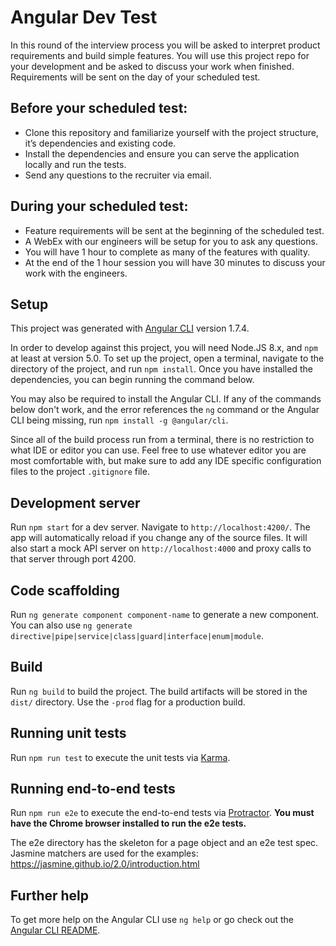 # Angular Dev Test

In this round of the interview process you will be asked to interpret product requirements and build simple features. You will use this project repo for your development and be asked to discuss your work when finished. Requirements will be sent on the day of your scheduled test.

## Before your scheduled test:

* Clone this repository and familiarize yourself with the project structure, it’s dependencies and existing code.
* Install the dependencies and ensure you can serve the application locally and run the tests.
* Send any questions to the recruiter via email.

## During your scheduled test:

* Feature requirements will be sent at the beginning of the scheduled test.
* A WebEx with our engineers will be setup for you to ask any questions.
* You will have 1 hour to complete as many of the features with quality.
* At the end of the 1 hour session you will have 30 minutes to discuss your work with the engineers.

## Setup

This project was generated with [Angular CLI](https://github.com/angular/angular-cli) version 1.7.4.

In order to develop against this project, you will need Node.JS 8.x, and `npm` at least at version 5.0. To set up the project, open a terminal, navigate to the directory of the project, and run `npm install`. Once you have installed the dependencies, you can begin running the command below.

You may also be required to install the Angular CLI. If any of the commands below don't work, and the error references the `ng` command or the Angular CLI being missing, run `npm install -g @angular/cli`.

Since all of the build process run from a terminal, there is no restriction to what IDE or editor you can use. Feel free to use whatever editor you are most comfortable with, but make sure to add any IDE specific configuration files to the project `.gitignore` file.

## Development server

Run `npm start` for a dev server. Navigate to `http://localhost:4200/`. The app will automatically reload if you change any of the source files. It will also start a mock API server on `http://localhost:4000` and proxy calls to that server through port 4200.

## Code scaffolding

Run `ng generate component component-name` to generate a new component. You can also use `ng generate directive|pipe|service|class|guard|interface|enum|module`.

## Build

Run `ng build` to build the project. The build artifacts will be stored in the `dist/` directory. Use the `-prod` flag for a production build.

## Running unit tests

Run `npm run test` to execute the unit tests via [Karma](https://karma-runner.github.io).

## Running end-to-end tests

Run `npm run e2e` to execute the end-to-end tests via [Protractor](http://www.protractortest.org/). **You must have the Chrome browser installed to run the e2e tests.**

The e2e directory has the skeleton for a page object and an e2e test spec.
Jasmine matchers are used for the examples: https://jasmine.github.io/2.0/introduction.html

## Further help

To get more help on the Angular CLI use `ng help` or go check out the [Angular CLI README](https://github.com/angular/angular-cli/blob/master/README.md).

